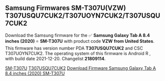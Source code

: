<h2>Samsung Firmwares SM-T307U(VZW) T307USQU7CUK2/T307UOYN7CUK2/T307USQU7CUK2</h2>
Download the Samsung firmware for the ✅ <strong>Samsung Galaxy Tab A 8.4 inches (2020) </strong> ⭐ <strong>SM-T307U</strong> with product code <strong>VZW</strong> <strong> from United States</strong>. This firmware has version number PDA <strong>T307USQU7CUK2</strong> and CSC T307UOYN7CUK2. The operating system of this firmware is Android R , with build date 2021-12-20. Changelist <strong>21809114</strong>.


[SM-T307U](https://samfirm.shop/samsung/model/SM-T307U)
[T307USQU7CUK2](https://samfirm.shop/samsung/pda/T307USQU7CUK2)
[Download Firmware Samsung Galaxy Tab A 8.4 inches (2020) SM-T307U](https://samfirm.shop/samsung/firmware/483639)
